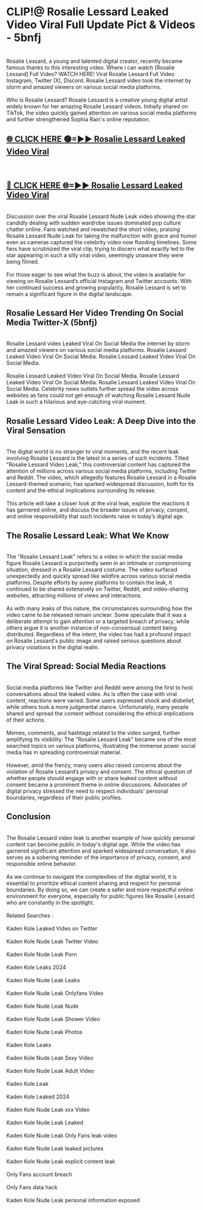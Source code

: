 # CLIP!@ Rosalie Lessard Leaked Video Viral Full Update Pict & Videos - 5bnfj
<br>
Rosalie Lessard, a young and talented digital creator, recently became famous thanks to this interesting video. Where i can watch [Rosalie Lessard] Full Video? WATCH HERE! Viral Rosalie Lessard Full Video Instagram, Twitter (X), Discord. Rosalie Lessard video took the internet by storm and amazed viewers on various social media platforms.
<br><br>
Who is Rosalie Lessard? Rosalie Lessard is a creative young digital artist widely known for her amazing Rosalie Lessard videos. Initially shared on TikTok, the video quickly gained attention on various social media platforms and further strengthened Sophia Rain's online reputation.
<br>
<h2><a href="https://bestclip.site?title=Rosalie_Lessard">🌐 CLICK HERE 🟢=►► Rosalie Lessard Leaked Video Viral</a></h2>
<br>
<h2><a href="https://bestclip.site?title=Rosalie_Lessard">🔴 CLICK HERE 🌐=►► Rosalie Lessard Leaked Video Viral</a></h2>
<br>
Discussion over the viral Rosalie Lessard Nude Leak video showing the star candidly dealing with sudden wardrobe issues dominated pop culture chatter online. Fans watched and rewatched the short video, praising Rosalie Lessard Nude Leak for taking the malfunction with grace and humor even as cameras captured the celebrity video now flooding timelines. Some fans have scrutinized the viral clip, trying to discern what exactly led to the star appearing in such a silly viral video, seemingly unaware they were being filmed.
<br><br>
For those eager to see what the buzz is about, the video is available for viewing on Rosalie Lessard’s official Instagram and Twitter accounts. With her continued success and growing popularity, Rosalie Lessard is set to remain a significant figure in the digital landscape.
<br>
<h2>Rosalie Lessard Her Video Trending On Social Media Twitter-X (5bnfj)</h2>
<br>
Rosalie Lessard video Leaked Viral On Social Media the internet by storm and amazed viewers on various social media platforms. Rosalie Lessard Leaked Video Viral On Social Media. Rosalie Lessard Leaked Video Viral On Social Media.
<br><br>
Rosalie Lessard Leaked Video Viral On Social Media. Rosalie Lessard Leaked Video Viral On Social Media. Rosalie Lessard Leaked Video Viral On Social Media. Celebrity news outlets further spread the video across websites as fans could not get enough of watching Rosalie Lessard Nude Leak in such a hilarious and eye-catching viral moment.
<br>
<h2>Rosalie Lessard Video Leak: A Deep Dive into the Viral Sensation</h2>
<br>
The digital world is no stranger to viral moments, and the recent leak involving Rosalie Lessard is the latest in a series of such incidents. Titled "Rosalie Lessard Video Leak," this controversial content has captured the attention of millions across various social media platforms, including Twitter and Reddit. The video, which allegedly features Rosalie Lessard in a Rosalie Lessard-themed scenario, has sparked widespread discussion, both for its content and the ethical implications surrounding its release.
<br><br>
This article will take a closer look at the viral leak, explore the reactions it has garnered online, and discuss the broader issues of privacy, consent, and online responsibility that such incidents raise in today’s digital age.
<br>
<h2>The Rosalie Lessard Leak: What We Know</h2>
<br>
The "Rosalie Lessard Leak" refers to a video in which the social media figure Rosalie Lessard is purportedly seen in an intimate or compromising situation, dressed in a Rosalie Lessard costume. The video surfaced unexpectedly and quickly spread like wildfire across various social media platforms. Despite efforts by some platforms to contain the leak, it continued to be shared extensively on Twitter, Reddit, and video-sharing websites, attracting millions of views and interactions.
<br><br>
As with many leaks of this nature, the circumstances surrounding how the video came to be released remain unclear. Some speculate that it was a deliberate attempt to gain attention or a targeted breach of privacy, while others argue it is another instance of non-consensual content being distributed. Regardless of the intent, the video has had a profound impact on Rosalie Lessard's public image and raised serious questions about privacy violations in the digital realm.
<br>
<h2>The Viral Spread: Social Media Reactions</h2>
<br>
Social media platforms like Twitter and Reddit were among the first to host conversations about the leaked video. As is often the case with viral content, reactions were varied. Some users expressed shock and disbelief, while others took a more judgmental stance. Unfortunately, many people shared and spread the content without considering the ethical implications of their actions.
<br><br>
Memes, comments, and hashtags related to the video surged, further amplifying its visibility. The "Rosalie Lessard Leak" became one of the most searched topics on various platforms, illustrating the immense power social media has in spreading controversial material.
<br><br>
However, amid the frenzy, many users also raised concerns about the violation of Rosalie Lessard’s privacy and consent. The ethical question of whether people should engage with or share leaked content without consent became a prominent theme in online discussions. Advocates of digital privacy stressed the need to respect individuals' personal boundaries, regardless of their public profiles.
<br>
<h2>Conclusion</h2>
<br>
The Rosalie Lessard video leak is another example of how quickly personal content can become public in today's digital age. While the video has garnered significant attention and sparked widespread conversation, it also serves as a sobering reminder of the importance of privacy, consent, and responsible online behavior.
<br><br>
As we continue to navigate the complexities of the digital world, it is essential to prioritize ethical content sharing and respect for personal boundaries. By doing so, we can create a safer and more respectful online environment for everyone, especially for public figures like Rosalie Lessard who are constantly in the spotlight.
<br><br>
Related Searches :
<br><br>
Kaden Kole Leaked Video on Twitter
<br><br>
Kaden Kole Nude Leak Twitter Video
<br><br>
Kaden Kole Nude Leak Porn
<br><br>
Kaden Kole Leaks 2024
<br><br>
Kaden Kole Nude Leak Leaks
<br><br>
Kaden Kole Nude Leak Onlyfans Video
<br><br>
Kaden Kole Nude Leak Nude
<br><br>
Kaden Kole Nude Leak Shower Video
<br><br>
Kaden Kole Nude Leak Photos
<br><br>
Kaden Kole Leaks
<br><br>
Kaden Kole Nude Leak Sexy Video
<br><br>
Kaden Kole Nude Leak Adult Video
<br><br>
Kaden Kole Leak
<br><br>
Kaden Kole Leaked 2024
<br><br>
Kaden Kole Nude Leak xxx Video
<br><br>
Kaden Kole Nude Leak Leaked
<br><br>
Kaden Kole Nude Leak Only Fans leak video
<br><br>
Kaden Kole Nude Leak leaked pictures
<br><br>
Kaden Kole Nude Leak explicit content leak
<br><br>
Only Fans account breach
<br><br>
Only Fans data hack
<br><br>
Kaden Kole Nude Leak personal information exposed